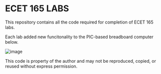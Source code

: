 # ECET 165 LABS #
This repository contains all the code required for completion of ECET 165 labs.

Each lab added new funcitonality to the PIC-based breadboard computer below.

![image](https://github.com/user-attachments/assets/8c695502-3c95-4a38-a453-d8be3cfac93a)

This code is property of the author and may not be reproduced, copied, or reused without express permission.
